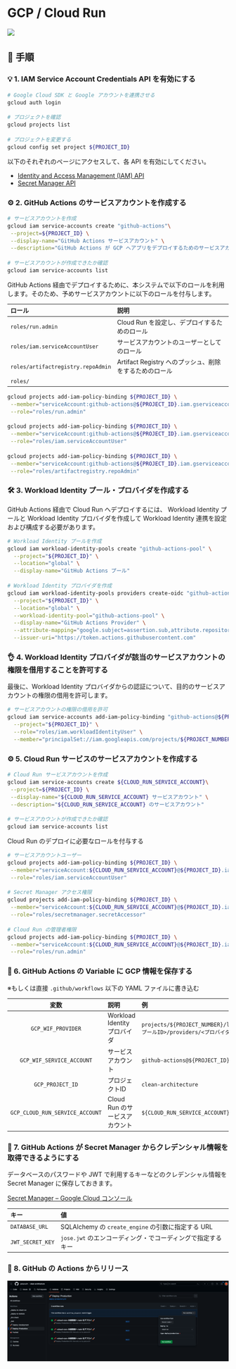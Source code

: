 # GCP / Cloud Run

<img src="https://storage.googleapis.com/gweb-cloudblog-publish/images/Cloud_Run.max-2600x2600.jpg" width="400">

## 🏃 手順
### 💡 1. IAM Service Account Credentials API を有効にする
```bash
# Google Cloud SDK と Google アカウントを連携させる
gcloud auth login

# プロジェクトを確認
gcloud projects list

# プロジェクトを変更する
gcloud config set project ${PROJECT_ID}
```

以下のそれぞれのページにアクセスして、各 API を有効にしてください。

 - [Identity and Access Management (IAM) API](https://console.cloud.google.com/flows/enableapi?apiid=iam.googleapis.com&%3Bredirect=https%3A%2F%2Fconsole.cloud.google.com&hl=ja)
 - [Secret Manager API](https://console.cloud.google.com/marketplace/product/google/secretmanager.googleapis.com)

### ⚙️ 2. GitHub Actions のサービスアカウントを作成する

```bash
# サービスアカウントを作成
gcloud iam service-accounts create "github-actions"\
 --project=${PROJECT_ID} \
 --display-name="GitHub Actions サービスアカウント" \
 --description="GitHub Actions が GCP へアプリをデプロイするためのサービスアカウント"

# サービスアカウントが作成できたか確認
gcloud iam service-accounts list
```

GitHub Actions 経由でデプロイするために、本システムで以下のロールを利用します。そのため、予めサービスアカウントに以下のロールを付与します。

| ロール                                | 説明                                   |
|:-----------------------------------|:-------------------------------------|
| `roles/run.admin`                  | Cloud Run を設定し、デプロイするためのロール          |
| `roles/iam.serviceAccountUser`     | サービスアカウントのユーザーとしてのロール                |
| `roles/artifactregistry.repoAdmin` | Artifact Registry へのプッシュ、削除をするためのロール |
| `roles/`                           |  |

```bash
gcloud projects add-iam-policy-binding ${PROJECT_ID} \
 --member="serviceAccount:github-actions@${PROJECT_ID}.iam.gserviceaccount.com" \
 --role="roles/run.admin"

gcloud projects add-iam-policy-binding ${PROJECT_ID} \
 --member="serviceAccount:github-actions@${PROJECT_ID}.iam.gserviceaccount.com" \
 --role="roles/iam.serviceAccountUser"

gcloud projects add-iam-policy-binding ${PROJECT_ID} \
 --member="serviceAccount:github-actions@${PROJECT_ID}.iam.gserviceaccount.com" \
 --role="roles/artifactregistry.repoAdmin"
```

### 🛠️ 3. Workload Identity プール・プロバイダを作成する
GitHub Actions 経由で Cloud Run へデプロイするには、 Workload Identity プールと Workload Identity プロバイダを作成して Workload Identity 連携を設定および構成する必要があります。

```bash
# Workload Identity プールを作成
gcloud iam workload-identity-pools create "github-actions-pool" \
  --project="${PROJECT_ID}" \
  --location="global" \
  --display-name="GitHub Actions プール"

# Workload Identity プロバイダを作成
gcloud iam workload-identity-pools providers create-oidc "github-actions-provider" \
  --project="${PROJECT_ID}" \
  --location="global" \
  --workload-identity-pool="github-actions-pool" \
  --display-name="GitHub Actions Provider" \
  --attribute-mapping="google.subject=assertion.sub,attribute.repository=assertion.repository,attribute.actor=assertion.actor" \
  --issuer-uri="https://token.actions.githubusercontent.com"
```


### 👌 4. Workload Identity プロバイダが該当のサービスアカウントの権限を借用することを許可する
最後に、Workload Identity プロバイダからの認証について、目的のサービスアカウントの権限の借用を許可します。

```bash
# サービスアカウントの権限の借用を許可
gcloud iam service-accounts add-iam-policy-binding "github-actions@${PROJECT_ID}.iam.gserviceaccount.com" \
  --project="${PROJECT_ID}" \
  --role="roles/iam.workloadIdentityUser" \
  --member="principalSet://iam.googleapis.com/projects/${PROJECT_NUMBER}/locations/global/workloadIdentityPools/github-actions-pool/attribute.repository/${GITHUB_REPO_OWNER}/${GITHUB_REPO_NAME}"
```

### ⚙️ 5. Cloud Run サービスのサービスアカウントを作成する

```bash
# Cloud Run サービスアカウントを作成
gcloud iam service-accounts create ${CLOUD_RUN_SERVICE_ACCOUNT}\
 --project=${PROJECT_ID} \
 --display-name="${CLOUD_RUN_SERVICE_ACCOUNT} サービスアカウント" \
 --description="${CLOUD_RUN_SERVICE_ACCOUNT} のサービスアカウント"

# サービスアカウントが作成できたか確認
gcloud iam service-accounts list
```

Cloud Run のデプロイに必要なロールを付与する
```bash
# サービスアカウントユーザー
gcloud projects add-iam-policy-binding ${PROJECT_ID} \
 --member="serviceAccount:${CLOUD_RUN_SERVICE_ACCOUNT}@${PROJECT_ID}.iam.gserviceaccount.com" \
 --role="roles/iam.serviceAccountUser"
 
# Secret Manager アクセス権限
gcloud projects add-iam-policy-binding ${PROJECT_ID} \
 --member="serviceAccount:${CLOUD_RUN_SERVICE_ACCOUNT}@${PROJECT_ID}.iam.gserviceaccount.com" \
 --role="roles/secretmanager.secretAccessor"

# Cloud Run の管理者権限
gcloud projects add-iam-policy-binding ${PROJECT_ID} \
 --member="serviceAccount:${CLOUD_RUN_SERVICE_ACCOUNT}@${PROJECT_ID}.iam.gserviceaccount.com" \
 --role="roles/run.admin"
```

### 📝 6. GitHub Actions の Variable に GCP 情報を保存する
※もしくは直接 `.github/workflows` 以下の YAML ファイルに書き込む

|            変数             | 説明                      | 例                                                                                               |
|:-------------------------:|:------------------------|:------------------------------------------------------------------------------------------------|
|    `GCP_WIF_PROVIDER`     | Workload Identity プロバイダ | `projects/${PROJECT_NUMBER}/locations/global/workloadIdentityPools/<プールID>/providers/<プロバイダID>` |
| `GCP_WIF_SERVICE_ACCOUNT` | サービスアカウント               | `github-actions@${PROJECT_ID}.iam.gserviceaccount.com`                                          |
|     `GCP_PROJECT_ID`      | プロジェクトID                | `clean-architecture`                                                                            |
| `GCP_CLOUD_RUN_SERVICE_ACCOUNT` | Cloud Run のサービスアカウント | `${CLOUD_RUN_SERVICE_ACCOUNT}@${PROJECT_ID}.iam.gserviceaccount.com`                            |

### 🔑 7. GitHub Actions が Secret Manager からクレデンシャル情報を取得できるようにする
データベースのパスワードや JWT で利用するキーなどのクレデンシャル情報を Secret Manager に保存しておきます。

[Secret Manager – Google Cloud コンソール](https://console.cloud.google.com/security/secret-manager?hl=ja)

| キー | 値                                         |
|:----|:------------------------------------------|
| `DATABASE_URL` | SQLAlchemy の `create_engine` の引数に指定する URL |
| `JWT_SECRET_KEY` | `jose.jwt` のエンコーディング・でコーディングで指定するキー |

### 🚀 8. GitHub の Actions からリリース

<img src="./deploy-production.png">
